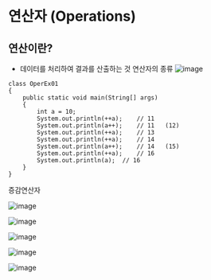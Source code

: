 # 연산자 (Operations)
## 연산이란?
* 데이터를 처리하여 결과를 산출하는 것
연산자의 종류
![image](https://github.com/rladbwls1/JAVA/assets/105581525/6e147b02-c0ac-4e82-b00f-dc2b1730008c)
```
class OperEx01 
{
	public static void main(String[] args) 
	{
		int a = 10;
		System.out.println(++a);	// 11
		System.out.println(a++);	// 11	(12)
		System.out.println(++a);	// 13
		System.out.println(++a);	// 14
		System.out.println(a++);	// 14	(15)
		System.out.println(++a);	// 16
		System.out.println(a);	// 16
	}
}
```

증감연산자


![image](https://github.com/rladbwls1/JAVA/assets/105581525/e53bf9a3-1f90-4e79-afb3-a13f19223827)

![image](https://github.com/rladbwls1/JAVA/assets/105581525/87329bb1-7974-47bf-89e5-3cdf1fb06a6c)


![image](https://github.com/rladbwls1/JAVA/assets/105581525/732fc4dd-c813-4fb4-824a-ccc9eb378ba4)

![image](https://github.com/rladbwls1/JAVA/assets/105581525/8ed0aa88-c6f2-4384-ae4d-878d34819129)

![image](https://github.com/rladbwls1/JAVA/assets/105581525/0a2dc505-08c6-4d49-b737-bc462735bdf9)
